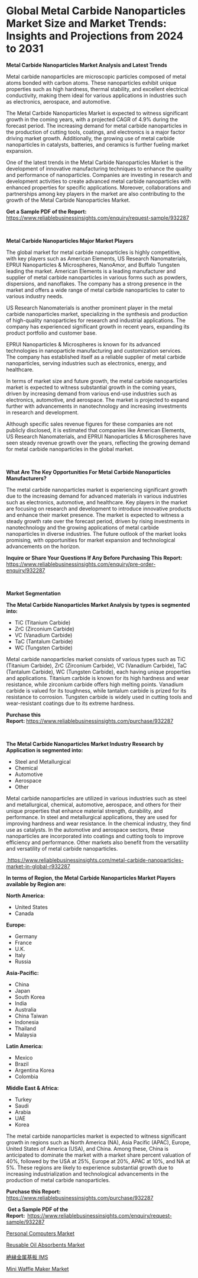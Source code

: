 <p><h1>Global Metal Carbide Nanoparticles Market Size and Market Trends: Insights and Projections from 2024 to 2031</h1></p><p><strong>Metal Carbide Nanoparticles Market Analysis and Latest Trends</strong></p>
<p><p>Metal carbide nanoparticles are microscopic particles composed of metal atoms bonded with carbon atoms. These nanoparticles exhibit unique properties such as high hardness, thermal stability, and excellent electrical conductivity, making them ideal for various applications in industries such as electronics, aerospace, and automotive.</p><p>The Metal Carbide Nanoparticles Market is expected to witness significant growth in the coming years, with a projected CAGR of 4.9% during the forecast period. The increasing demand for metal carbide nanoparticles in the production of cutting tools, coatings, and electronics is a major factor driving market growth. Additionally, the growing use of metal carbide nanoparticles in catalysts, batteries, and ceramics is further fueling market expansion.</p><p>One of the latest trends in the Metal Carbide Nanoparticles Market is the development of innovative manufacturing techniques to enhance the quality and performance of nanoparticles. Companies are investing in research and development activities to create advanced metal carbide nanoparticles with enhanced properties for specific applications. Moreover, collaborations and partnerships among key players in the market are also contributing to the growth of the Metal Carbide Nanoparticles Market.</p></p>
<p><strong>Get a Sample PDF of the Report:&nbsp;</strong> <a href="https://www.reliablebusinessinsights.com/enquiry/request-sample/932287">https://www.reliablebusinessinsights.com/enquiry/request-sample/932287</a></p>
<p>&nbsp;</p>
<p><strong>Metal Carbide Nanoparticles Major Market Players</strong></p>
<p><p>The global market for metal carbide nanoparticles is highly competitive, with key players such as American Elements, US Research Nanomaterials, EPRUI Nanoparticles & Microspheres, NanoAmor, and Buffalo Tungsten leading the market. American Elements is a leading manufacturer and supplier of metal carbide nanoparticles in various forms such as powders, dispersions, and nanoflakes. The company has a strong presence in the market and offers a wide range of metal carbide nanoparticles to cater to various industry needs.</p><p>US Research Nanomaterials is another prominent player in the metal carbide nanoparticles market, specializing in the synthesis and production of high-quality nanoparticles for research and industrial applications. The company has experienced significant growth in recent years, expanding its product portfolio and customer base.</p><p>EPRUI Nanoparticles & Microspheres is known for its advanced technologies in nanoparticle manufacturing and customization services. The company has established itself as a reliable supplier of metal carbide nanoparticles, serving industries such as electronics, energy, and healthcare.</p><p>In terms of market size and future growth, the metal carbide nanoparticles market is expected to witness substantial growth in the coming years, driven by increasing demand from various end-use industries such as electronics, automotive, and aerospace. The market is projected to expand further with advancements in nanotechnology and increasing investments in research and development.</p><p>Although specific sales revenue figures for these companies are not publicly disclosed, it is estimated that companies like American Elements, US Research Nanomaterials, and EPRUI Nanoparticles & Microspheres have seen steady revenue growth over the years, reflecting the growing demand for metal carbide nanoparticles in the global market.</p></p>
<p>&nbsp;</p>
<p><strong>What Are The Key Opportunities For Metal Carbide Nanoparticles Manufacturers?</strong></p>
<p><p>The metal carbide nanoparticles market is experiencing significant growth due to the increasing demand for advanced materials in various industries such as electronics, automotive, and healthcare. Key players in the market are focusing on research and development to introduce innovative products and enhance their market presence. The market is expected to witness a steady growth rate over the forecast period, driven by rising investments in nanotechnology and the growing applications of metal carbide nanoparticles in diverse industries. The future outlook of the market looks promising, with opportunities for market expansion and technological advancements on the horizon.</p></p>
<p><strong>Inquire or Share Your Questions If Any Before Purchasing This Report:</strong> <a href="https://www.reliablebusinessinsights.com/enquiry/pre-order-enquiry/932287">https://www.reliablebusinessinsights.com/enquiry/pre-order-enquiry/932287</a></p>
<p>&nbsp;</p>
<p><strong>Market Segmentation</strong></p>
<p><strong>The Metal Carbide Nanoparticles Market Analysis by types is segmented into:</strong></p>
<p><ul><li>TiC (Titanium Carbide)</li><li>ZrC (Zirconium Carbide)</li><li>VC (Vanadium Carbide)</li><li>TaC (Tantalum Carbide)</li><li>WC (Tungsten Carbide)</li></ul></p>
<p><p>Metal carbide nanoparticles market consists of various types such as TiC (Titanium Carbide), ZrC (Zirconium Carbide), VC (Vanadium Carbide), TaC (Tantalum Carbide), WC (Tungsten Carbide), each having unique properties and applications. Titanium carbide is known for its high hardness and wear resistance, while zirconium carbide offers high melting points. Vanadium carbide is valued for its toughness, while tantalum carbide is prized for its resistance to corrosion. Tungsten carbide is widely used in cutting tools and wear-resistant coatings due to its extreme hardness.</p></p>
<p><strong>Purchase this Report:&nbsp;</strong><a href="https://www.reliablebusinessinsights.com/purchase/932287">https://www.reliablebusinessinsights.com/purchase/932287</a></p>
<p>&nbsp;</p>
<p><strong>The Metal Carbide Nanoparticles Market Industry Research by Application is segmented into:</strong></p>
<p><ul><li>Steel and Metallurgical</li><li>Chemical</li><li>Automotive</li><li>Aerospace</li><li>Other</li></ul></p>
<p><p>Metal carbide nanoparticles are utilized in various industries such as steel and metallurgical, chemical, automotive, aerospace, and others for their unique properties that enhance material strength, durability, and performance. In steel and metallurgical applications, they are used for improving hardness and wear resistance. In the chemical industry, they find use as catalysts. In the automotive and aerospace sectors, these nanoparticles are incorporated into coatings and cutting tools to improve efficiency and performance. Other markets also benefit from the versatility and versatility of metal carbide nanoparticles.</p></p>
<p><a href="https://www.reliablebusinessinsights.com/metal-carbide-nanoparticles-market-in-global-r932287">&nbsp;https://www.reliablebusinessinsights.com/metal-carbide-nanoparticles-market-in-global-r932287</a></p>
<p><strong>In terms of Region, the Metal Carbide Nanoparticles Market Players available by Region are:</strong></p>
<p>
    <p> <strong> North America: </strong>
        <ul>
            <li>United States</li>
            <li>Canada</li>
        </ul>
        </p> 
    <p> <strong> Europe: </strong>
        <ul>
            <li>Germany</li>
            <li>France</li>
            <li>U.K.</li>
            <li>Italy</li>
            <li>Russia</li>
        </ul>
        </p> 
    <p> <strong> Asia-Pacific: </strong>
        <ul>
            <li>China</li>
            <li>Japan</li>
            <li>South Korea</li>
            <li>India</li>
            <li>Australia</li>
            <li>China Taiwan</li>
            <li>Indonesia</li>
            <li>Thailand</li>
            <li>Malaysia</li>
        </ul>
        </p> 
    <p> <strong> Latin America: </strong>
        <ul>
            <li>Mexico</li>
            <li>Brazil</li>
            <li>Argentina Korea</li>
            <li>Colombia</li>
        </ul>
        </p> 
    <p> <strong> Middle East & Africa: </strong>
        <ul>
            <li>Turkey</li>
            <li>Saudi</li>
            <li>Arabia</li>
            <li>UAE</li>
            <li>Korea</li>
        </ul>
    </p>
    </p>
<p><p>The metal carbide nanoparticles market is expected to witness significant growth in regions such as North America (NA), Asia Pacific (APAC), Europe, United States of America (USA), and China. Among these, China is anticipated to dominate the market with a market share percent valuation of 40%, followed by the USA at 25%, Europe at 20%, APAC at 10%, and NA at 5%. These regions are likely to experience substantial growth due to increasing industrialization and technological advancements in the production of metal carbide nanoparticles.</p></p>
<p><strong>Purchase this Report: </strong><a href="https://www.reliablebusinessinsights.com/purchase/932287">https://www.reliablebusinessinsights.com/purchase/932287</a></p>
<p>&nbsp;<strong>Get a Sample PDF of the Report:&nbsp;&nbsp;</strong><a href="https://www.reliablebusinessinsights.com/enquiry/request-sample/932287">https://www.reliablebusinessinsights.com/enquiry/request-sample/932287</a></p>
<p><strong></strong></p>
<p><p><a href="https://issuu.com/reportprime-2/docs/personal-computers-market-size-2030.pptx">Personal Computers Market</a></p><p><a href="https://github.com/dylanObrien626/Market-Research-Report-List-1/blob/main/reusable-oil-absorbents-market.md">Reusable Oil Absorbents Market</a></p><p><a href="https://github.com/mohamedbakry57/Market-Research-Report-List-4/blob/main/9437664122757.md">絶縁金属基板 IMS</a></p><p><a href="https://medium.com/@maryroseguilty/global-mini-waffle-maker-market-size-is-expected-to-reach-at-a-cagr-of-9-8-eee368fba353">Mini Waffle Maker Market</a></p></p>